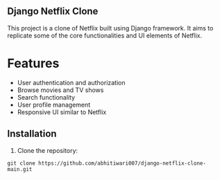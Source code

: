 ## Django Netflix Clone
This project is a clone of Netflix built using Django framework. It aims to replicate some of the core functionalities and UI elements of Netflix.

# Features
- User authentication and authorization
- Browse movies and TV shows
- Search functionality
- User profile management
- Responsive UI similar to Netflix

## Installation

1. Clone the repository:

```
git clone https://github.com/abhitiwari007/django-netflix-clone-main.git

```
    
